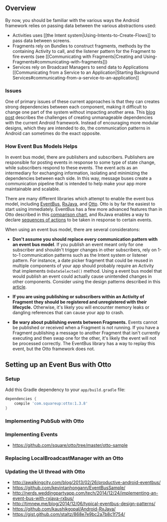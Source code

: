 ## Overview

By now, you should be familiar with the various ways the Android framework relies on passing data between the various abstractions used:

 * Activities uses [[the Intent system|Using-Intents-to-Create-Flows]] to pass data between screens.
 * Fragments rely on Bundles to construct fragments, methods by the containing Activity to call, and the listener pattern for the Fragment to fire events (see [[Communicating with Fragments|Creating and Using-Fragments#communicating-with-fragments]])
 * Services rely on Broadcast Managers to send data to Applications [[Communicating from a Service to an Application|Starting Background Services#communicating-from-a-service-to-an-application]]

### Issues 

One of primary issues of these current approaches is that they can creates strong dependencies between each component, making it difficult to change one part of the system without impacting another area.  This [blog post](https://corner.squareup.com/2012/07/otto.html) describes the challenges of creating unmanageable dependencies with the current Android framework.  Instead of encouraging more modular designs, which they are intended to do, the communication patterns in Android can sometimes do the exact opposite.

### How Event Bus Models Helps

In event bus model, there are publishers and subscribers.  Publishers are responsible for posting events in response to some type of state change, while subscribers respond to these events.  The event acts as an intermediary for exchanging information, isolating and minimizing the dependencies between each side.  In this way, message buses create a communication pipeline that is intended to help make your app more maintainable and scalable.

There are many different libraries which attempt to enable the event bus model, including [EventBus](https://github.com/greenrobot/EventBus), [RxJava](https://github.com/ReactiveX/RxJava), and [Otto](https://github.com/square/otto).   Otto is by far the easiest to start using immediately.  EventBus has a few more advanced features than in Otto described in this [comparison chart](http://timnew.me/blog/2014/09/14/otto-and-android-annotations-compatibility-issue-analysis/), and RxJava enables
a way to declare [sequences of actions](http://www.infoq.com/news/2014/11/android-rxjava-at-soundcloud) to be taken in response to certain events.  

When using an event bus model, there are several consideratons:
  * **Don't assume you should replace every communication pattern with an event bus model**.  If you publish an event meant only for one subscriber and shouldn't trigger changes in other subscribers, rely on 1-to-1 communication patterns such as the Intent system or listener pattern.  For instance, a date picker fragment that could be reused in multiple components of your app should probably require an Activity that implements `OnDateSelected()` method.  Using a event bus model that would publish an event could actually cause unintended changes in other components.  Consider using the design patterns described in this [article](http://timnew.me/blog/2014/12/06/typical-eventbus-design-patterns/).

  * **If you are using publishing or subscribers within an Activity of Fragment they should be registered and unregistered with their lifecycle.**  Otherwise, it's likely you will encounter memory leaks or dangling references that can cause your app to crash.   
  
  * **Be wary about publishing events between Fragments.**  Events cannot be published or received when a Fragment is not running.  If you have a Fragment publishing a message
  to another Fragment that isn't currently executing and then swap one for the other, it's likely the event will not be processed correctly.   The EventBus library has a way
  to replay this event, but the Otto framework does not.
      
## Setting up an Event Bus with Otto

### Setup 

Add this Gradle dependency to your `app/build.gradle` file:

```gradle
dependencies {
    compile 'com.squareup:otto:1.3.8'
}
```
### Implementing PubSub with Otto

### Implementing Events

* https://github.com/square/otto/tree/master/otto-sample

### Replacing LocalBroadcastManager with an Otto

### Updating the UI thread with Otto

* <http://awalkingcity.com/blog/2013/02/26/productive-android-eventbus/>
* <https://github.com/kevintanhongann/EventBusSample/>
* <http://nerds.weddingpartyapp.com/tech/2014/12/24/implementing-an-event-bus-with-rxjava-rxbus/>
* <http://timnew.me/blog/2014/12/06/typical-eventbus-design-patterns/>
* <https://github.com/kaushikgopal/Android-RxJava/>
* <https://gist.github.com/staltz/868e7e9bc2a7b8c1f754/>